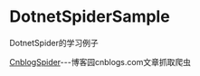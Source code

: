 # DotnetSpiderSample
DotnetSpider的学习例子

[CnblogSpider](.\DotnetSpiderSample\CnBlog)---博客园cnblogs.com文章抓取爬虫
